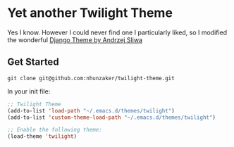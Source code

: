 # Yet another Twilight Theme

Yes I know. However I could never find one I particularly liked, so I modified the wonderful 
[Django Theme by Andrzej Sliwa](https://github.com/andrzejsliwa/django-theme.el)

## Get Started

`git clone git@github.com:nhunzaker/twilight-theme.git`

In your init file:

``` lisp
;; Twilight Theme
(add-to-list 'load-path "~/.emacs.d/themes/twilight")
(add-to-list 'custom-theme-load-path "~/.emacs.d/themes/twilight")

;; Enable the following theme:
(load-theme 'twilight)
```